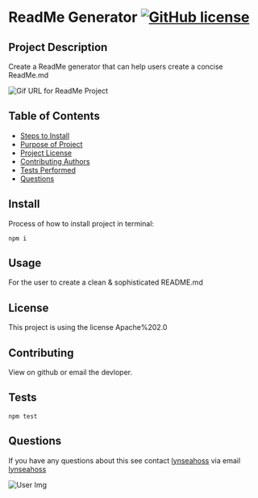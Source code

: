 
# ReadMe Generator [![GitHub license](https://img.shields.io/badge/license-Apache%202.0-pink.svg)](https://github.com/lynseahoss/readme-generator)

## Project Description
Create a ReadMe generator that can help users create a concise ReadMe.md

![Gif URL for ReadMe Project](https://media.giphy.com/media/ftl6wYMeFsqKRxtXeB/giphy.gif)

## Table of Contents
  * [Steps to Install](#install)
  * [Purpose of Project](#usage)
  * [Project License](#license)
  * [Contributing Authors](#contributing)
  * [Tests Performed](#tests)
  * [Questions](#questions)
 
  

## Install
Process of how to install project in terminal:
  ```
  npm i
  ```
## Usage
For the user to create a clean & sophisticated README.md   


## License
This project is using the license Apache%202.0
## Contributing 
View on github or email the devloper.
## Tests 
```
npm test
```
## Questions
If you have any questions about this see contact [lynseahoss](github.com/lynseahoss) via email [lynseahoss](mailto:lynseahoss@gmail.com)

![User Img](https://encrypted-tbn0.gstatic.com/images?q=tbn%3AANd9GcTi_Aqx-d5TuICo2uziXCPZIJp_Ci16w0qHTspbfLjonHc9h-px&usqp=CAU)

